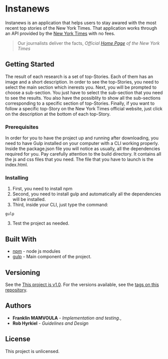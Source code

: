 # Instanews

Instanews is an application that helps users to stay awared with the most recent top stories of the New York Times. That application works through an API provided by the [New York Times](https://developer.nytimes.com/) with no fees. 
> Our journalists deliver the facts,
*Official [Home Page](https://www.nytimes.com/) of the New York Times*

## Getting Started

The result of each research is a set of top-Stories. Each of them has an image and a short description. In order to see the top-Stories, you need to select the main section which inerests you. Next, you will be prompted to choose a sub-section. You just have to select the sub-section that you need to see the results. You also have the possiblity to show all the sub-sections corresponding to a specific section of top-Stories. Finally, if you want to follow a specific top-Story on the New York Times official website, just click on the description at the bottom of each top-Story.


### Prerequisites

In order for you to have the project up and running after downloading, you need to have Gulp installed on your computer with a CLI working properly. Inside the package.json file you will notice as usually, all the dependencies required for you. Pay carefully attention to the build directory. It contains all the js and css files that you need. The file that you have to launch is the index.html.



### Installing

1. First, you need to install npm
2. Second, you need to install gulp and automatically all the dependencies will be installed.
3. Third, inside your CLI, just type the command:

```
gulp
```

3. Test the project as needed.

## Built With

* [npm](https://www.npmjs.com/) - node js modules
* [gulp](https://gulpjs.com/) - Main component of the project.


## Versioning

See the [This project is v1.0](https://github.com/Alfranklino/project03_Red). 
For the versions available, see the [tags on this repository](https://github.com/Alfranklino/project03_Red/tags).

## Authors

* **Franklin MAMVOULA** - *Implementation and testing.*, 
* **Rob Hyrkiel** - *Guidelines and Design*


## License

This project is unlicensed.
